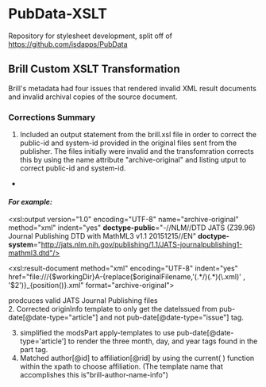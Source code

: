 # PubData-XSLT
Repository for stylesheet development, split off of https://github.com/isdapps/PubData

## Brill Custom XSLT Transformation  

Brill's metadata had four issues that rendered invalid XML result documents and invalid archival copies of the source document. 

### Corrections Summary
1. Included an output statement from the brill.xsl file in order to correct the public-id and system-id provided in the original files sent from the publisher. The files initially were invalid and the transfomration corrects this by using the name attribute "archive-original" and listing utput to correct public-id and system-id.
*

#### *For example:* 
 <xsl:output version="1.0" encoding="UTF-8" name="archive-original" method="xml" indent="yes"
**doctype-public**="-//NLM//DTD JATS (Z39.96) Journal Publishing DTD with MathML3 v1.1 20151215//EN"
**doctype-system**="http://jats.nlm.nih.gov/publishing/1.1/JATS-journalpublishing1-mathml3.dtd"/>

<xsl:result-document method="xml" encoding="UTF-8" indent="yes" 
href="file:///{$workingDir}A-{replace($originalFilename,'(.*/)(.*)(\.xml)' , '$2')}_{position()}.xml" format="archive-original">

prodcuces valid JATS Journal Publishing files  
 2. Corrected originInfo template to only get the dateIssued from pub-date[@date-type="article"] and not pub-date[@date-type="issue"] tag.

3.  simplified the modsPart apply-templates to use pub-date[@date-type='article'] to render the three month, day, and year tags found in the part tag. 
4.  Matched author[@id] to affiliation[@rid] by using the current( ) function within the xpath to choose affiliation. (The template name that accomplishes this is"brill-author-name-info")



<!--stackedit_data:
eyJoaXN0b3J5IjpbLTg1MjczMzMxMSwtMTc2NjIxOTIzN119
-->